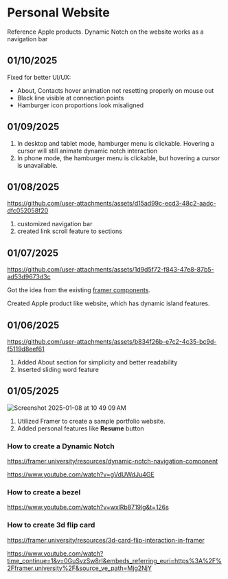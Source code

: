 # Personal Website

Reference Apple products. Dynamic Notch on the website works as a navigation bar

## 01/10/2025
Fixed for better UI/UX:
- About, Contacts hover animation not resetting properly on mouse out
- Black line visible at connection points
- Hamburger icon proportions look misaligned

## 01/09/2025
1. In desktop and tablet mode, hamburger menu is clickable. Hovering a cursor will still animate dynamic notch interaction
3. In phone mode, the hamburger menu is clickable, but hovering a cursor is unavailable.

## 01/08/2025
https://github.com/user-attachments/assets/d15ad99c-ecd3-48c2-aadc-dfc052058f20

1. customized navigation bar
2. created link scroll feature to sections

## 01/07/2025
https://github.com/user-attachments/assets/1d9d5f72-f843-47e8-87b5-ad53d9673d3c

Got the idea from the existing [framer components](https://framer.university/resources/dynamic-notch-navigation-component).

Created Apple product like website, which has dynamic island features.

## 01/06/2025
https://github.com/user-attachments/assets/b834f26b-e7c2-4c35-bc9d-f5119d8eef61
1. Added About section for simplicity and better readability
2. Inserted sliding word feature

## 01/05/2025
![Screenshot 2025-01-08 at 10 49 09 AM](https://github.com/user-attachments/assets/e8656b46-6273-491e-83b8-174d3e89b75e)

1. Utilized Framer to create a sample portfolio website. 
2. Added personal features like **Resume** button

### How to create a Dynamic Notch
https://framer.university/resources/dynamic-notch-navigation-component

https://www.youtube.com/watch?v=gVdUWdJu4GE

### How to create a bezel
https://www.youtube.com/watch?v=wxlRb8719lg&t=126s

### How to create 3d flip card
https://framer.university/resources/3d-card-flip-interaction-in-framer

https://www.youtube.com/watch?time_continue=1&v=0GuSvzSw8rI&embeds_referring_euri=https%3A%2F%2Fframer.university%2F&source_ve_path=Mjg2NjY
